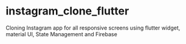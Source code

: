 # instagram_clone_flutter
Cloning Instagram app for all responsive screens using flutter widget, material UI, State Management and Firebase
